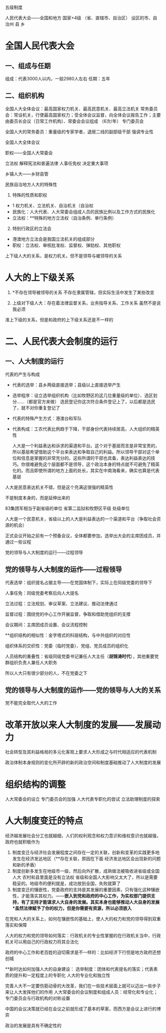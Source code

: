 五级制度

人民代表大会——全国和地方
国家+4级 （省、直辖市、自治区）  设区的市、自治州    县   乡  
# 全国人民代表大会
## 一、组成与任期
组成：代表3000人以内，一般2980人左右
任期：五年

## 二、组织机构
全国人大全体会议：最高国家权力机关、最高民意机关、最高立法机关
常务委员会：常设机关，行使最高国家权力；受全体会议监督，向全体会议报告工作；主要由委员长会议（日常工作机构）、常委会会议组成   （6次/年）
专门委员会

全国人大的常务委员：重量级的专家学者，退居二线的副部级干部  强调专业性

全国人大全体会议

职权——全国人大常委会

立法权   解释宪法和普遍法律
人事任免权   决定重大事项

乡镇人大——乡财县管

民族自治地方人大的特殊性
1. 特殊的性质和职权
+ 1 权力机关、立法机关、自治机关（自治权
+ 民族化：人大代表、人大常委会组成人员的民族比例以及工作方式的民族化  
+ 立法权：**特殊的地方立法权（自治条例、单行条例）

2. 特别行政区的立法会
+ 港澳地方立法会是我国立法机关的组成部分
+ 职权：立法权、审核批准权、监督权、弹劾权、其他职权

上下级人大的关系，是权力机关。但不是领导与被领导的关系

# 人大的上下级关系
1. *不存在领导被领导的关系
不存在隶属管辖，但实际生活中发生了某些改变

2. 上级对下级人大：存在着法律监督关系，业务指导关系、工作关系
虽然不是说我必须

准上下级的关系，但是和政府的上下级关系还是不一样的


# 二、人民代表大会制度的运行

## 一、人大制度的运行
代表的产生与构成

+ 代表的选举：县乡两级直接选举；县级以上直接选举产生
+ 选举程序：设立选举组织机构（比如牧野区的这几位重量级的单位）、选区划分……（都是官方来做）  选民登记你这次符合条件登记上了，以后都是选民了，就不对你重复登记了
+ 代表的特殊产生方式：港澳台和军队
+ 代表构成：工农代表比例趋于下降，干部身份代表持续居高，人大组织的精英性

	人大是一个利益表达和诉求的渠道和平台。这个对于基层而言是非常宝贵的，所以基层希望借助这个平台来表达和争取自己的利益。所以领导干部对这个单位和信息是掌握的非常充分的。这些所谓的干部也具备，表达利益表达的技巧。你很难避免这个层面都不是领导，这个政治本身的特点就不可避免了精英化的。而且即使所谓的地方上面的处长，其实在中南海看来，确实也算是代表基层

人大是民意表达机关不错，但是这个充满这很强的精英性

不是制度本身的，而是延伸出来的

83集团军相当于副省级的单位   省第二监狱和牧野区平级  处级单位

人大是一个民意机关，省级以上的人大是利益表达的一个渠道和平台（争取社会资源的机会）

正式会议开始之前有一个预备会议，全体都要参加，选举出大会的主席团成员，并通过一些议程

党的领导与人大制度的运行——过程领导

## 党的领导与人大制度的运作——过程领导

代表选举：组织提名占据主导——在党国体制下，实际上在同级党委的领导下

人事任免：同级党委考察后向人大提名

立法过程：立法规划、审议草案、立法建议、推动法律通过

监督过程：围绕党的中心工作开展监督，争取和借助党组织的支撑

会议期间：主席团成员设置、会议流程控制


**组织结构的相似性：金字塔式的科层结构，与中共组织的对应性

组织体系的交织性：党委（临时党委）、党组、党员成员的组织化

人员结构的重叠性：省级同级党委书记兼任人大主任（**胡锦涛时代**），其他重要党群组织负责人兼任人大职务

所以人大只有很少部分的人，不在党委之下


## 党的领导与人大制度的运作——党的领导与人大的关系

党不能完全取代人大的工作

# 改革开放以来人大制度的发展——发展动力

社会转型及其利益格局的多元化客观上要求人大形成之与时代相适应的代表机制

政治体制本身规则的变化所开辟的新的政治空间和制度基础推动了人大制度的发展


# 组织结构的调整

人大常委会的设立   专门委员会的加强   人大代表专职化的尝试   立法助理制度的探索

# 人大制度变迁的特点

经济越发展社会分工也就越细，人们的权利观念和权力意识和维权意识也就越强，政府也就积极作为

1. 制度变迁与经济社会发展程度之间存在一定的关联，创新和变革的实践更多地发生在经济发达地区（**存在关联，原因在下面   经济发达地区会出现新的问题和新的矛盾）
2. 制度创新多发生在地级市一级，然后向外扩散，成熟做法被吸收进省级或全国人大    农村和县里面是没有立法权   省级和全国人大影响又太大了，所以是需要稳妥的。地级市的便利就是，成功放到全国，失败就算了
3. 制度变迁的镶嵌性，党委政府的支持是其发展的重要因素，只有强化这种镶嵌性，才能落实其权力。——**嵌入到党和政府的中心工作，为实权部门提供支持，有了支持才能谋求人大自身的发展。其实本身也能够推动人大自身的发展*虽然法律赋予了你的权力，但是你需要有资源，所以必须嵌入**

在党和人大的关系上，如何在镶嵌性的基础上，使人大的权力和党的领导得到双重落实和保障

人大的权力和党的领导如何落实：行政机关的专业性掌握的在行政机关当中，行政机关可以用自己的行政权力将其合法化

政府的中心工作和老百姓的迫切需求是不一样的：比如经济下行但是地方政府还想创城

**新时达如何加强人大的自身建设：
选举制度：团体和代表提名的落实；代表素质的提升和一定程度上的专职化   人大的专业化和独立性

完善人大不一定要伤筋动骨的大改革，我们在一些技术层面上就可以迈出一些步子来让人大发挥他们的作用
人大常委会的会议制度和组成人员：经常化和专业化；专门委员会与行政机构的对称设置

中国的会议决策就已经在会议之前就形成了基本的草案，而西方是会议上进行的博弈

政治的发展是具有不确定性的


